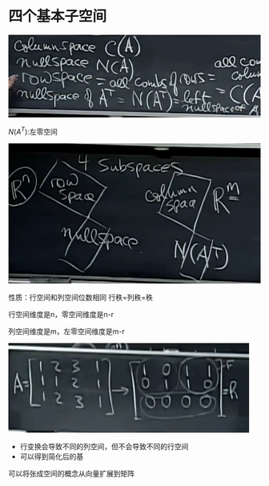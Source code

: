 # 四个基本子空间

![image-20230321104515986](images/image-20230321104515986.png)

$N(A^T)$:左零空间

![image-20230321104853880](images/image-20230321104853880.png)

性质：行空间和列空间位数相同 行秩=列秩=秩

行空间维度是n，零空间维度是n-r

列空间维度是m，左零空间维度是m-r

![image-20230321105935837](images/image-20230321105935837.png)

- 行变换会导致不同的列空间，但不会导致不同的行空间
- 可以得到简化后的基

可以将张成空间的概念从向量扩展到矩阵